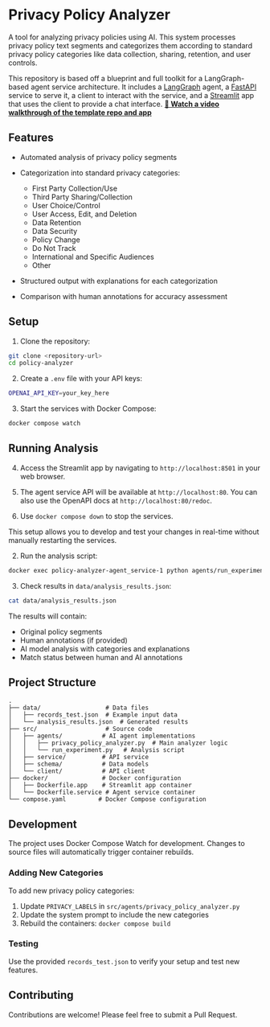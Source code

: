# Privacy Policy Analyzer

A tool for analyzing privacy policies using AI. This system processes privacy policy text segments and categorizes them according to standard privacy policy categories like data collection, sharing, retention, and user controls.

This repository is based off a blueprint and full toolkit for a LangGraph-based agent service architecture. It includes a [LangGraph](https://langchain-ai.github.io/langgraph/) agent, a [FastAPI](https://fastapi.tiangolo.com/) service to serve it, a client to interact with the service, and a [Streamlit](https://streamlit.io/) app that uses the client to provide a chat interface.
**[🎥 Watch a video walkthrough of the template repo and app](https://www.youtube.com/watch?v=VqQti9nGoe4)**

## Features

- Automated analysis of privacy policy segments
- Categorization into standard privacy categories:
  - First Party Collection/Use
  - Third Party Sharing/Collection
  - User Choice/Control
  - User Access, Edit, and Deletion
  - Data Retention
  - Data Security
  - Policy Change
  - Do Not Track
  - International and Specific Audiences
  - Other

- Structured output with explanations for each categorization
- Comparison with human annotations for accuracy assessment

## Setup

1. Clone the repository:
```bash
git clone <repository-url>
cd policy-analyzer
```

2. Create a `.env` file with your API keys:
```bash
OPENAI_API_KEY=your_key_here
```

3. Start the services with Docker Compose:
```bash
docker compose watch
```

## Running Analysis

4. Access the Streamlit app by navigating to `http://localhost:8501` in your web browser.

5. The agent service API will be available at `http://localhost:80`. You can also use the OpenAPI docs at `http://localhost:80/redoc`.

6. Use `docker compose down` to stop the services.

This setup allows you to develop and test your changes in real-time without manually restarting the services.


2. Run the analysis script:
```bash
docker exec policy-analyzer-agent_service-1 python agents/run_experiment.py
```

3. Check results in `data/analysis_results.json`:
```bash
cat data/analysis_results.json
```

The results will contain:
- Original policy segments
- Human annotations (if provided)
- AI model analysis with categories and explanations
- Match status between human and AI annotations

## Project Structure

```
.
├── data/                  # Data files
│   ├── records_test.json  # Example input data
│   └── analysis_results.json  # Generated results
├── src/                   # Source code
│   ├── agents/           # AI agent implementations
│   │   ├── privacy_policy_analyzer.py  # Main analyzer logic
│   │   └── run_experiment.py   # Analysis script
│   ├── service/          # API service
│   ├── schema/           # Data models
│   └── client/           # API client
├── docker/               # Docker configuration
│   ├── Dockerfile.app    # Streamlit app container
│   └── Dockerfile.service # Agent service container
└── compose.yaml         # Docker Compose configuration
```

## Development

The project uses Docker Compose Watch for development. Changes to source files will automatically trigger container rebuilds.

### Adding New Categories

To add new privacy policy categories:
1. Update `PRIVACY_LABELS` in `src/agents/privacy_policy_analyzer.py`
2. Update the system prompt to include the new categories
3. Rebuild the containers: `docker compose build`

### Testing

Use the provided `records_test.json` to verify your setup and test new features.

## Contributing

Contributions are welcome! Please feel free to submit a Pull Request.
